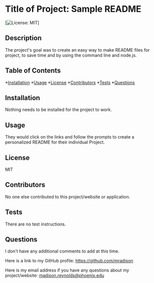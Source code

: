 # Title of Project: Sample README

  [![License: MIT](https://img.shields.io/badge/License-MIT-yellow.svg)]

  ## Description 
  The project's goal was to create an easy way to make README files for project, to save time and by using the command line and node.js. 

  ## Table of Contents
  *[Installation](#installation)
  *[Usage](#usage)
  *[License](#license)
  *[Contributors](#contributors)
  *[Tests](#tests)
  *[Questions](#questions)

  ## Installation 
  Nothing needs to be installed for the project to work.

  ## Usage 
  They would click on the links and follow the prompts to create a personalized README for their individual Project.

  ## License
  MIT

  ## Contributors 
  No one else contributed to this project/website or application.

  ## Tests
  There are no test instructions.

  ## Questions
  I don't have any additional comments to add at this time. 

  Here is a link to my GitHub profile: https://github.com/mradison

  Here is my email address if you have any questions about my project/website: madison.reynolds@phoenix.edu 
